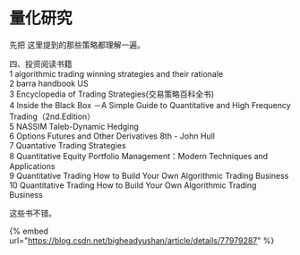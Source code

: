 # 量化研究

先把 这里提到的那些策略都理解一遍。

四、投资阅读书籍   
1 algorithmic trading winning strategies and their rationale   
2 barra handbook US   
3 Encyclopedia of Trading Strategies\(交易策略百科全书\)   
4 Inside the Black Box －A Simple Guide to Quantitative and High Frequency Trading（2nd.Edition）   
5 NASSIM Taleb-Dynamic Hedging   
6 Options Futures and Other Derivatives 8th - John Hull   
7 Quantative Trading Strategies   
8 Quantitative Equity Portfolio Management：Modern Techniques and Applications   
9 Quantitative Trading How to Build Your Own Algorithmic Trading Business   
10 Quantitative Trading How to Build Your Own Algorithmic Trading Business 

这些书不错。



{% embed url="https://blog.csdn.net/bigheadyushan/article/details/77979287" %}

